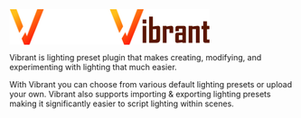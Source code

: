 <div style="display: flex; width: 100%;">
	<img align="left" src="./assets/logo-dark.png#gh-dark-mode-only" alt="Vibrant">
	<img align="left" src="./assets/logo-light.png#gh-light-mode-only" alt="Vibrant">
</div>

Vibrant is lighting preset plugin that makes creating, modifying, and experimenting with lighting that much easier.

With Vibrant you can choose from various default lighting presets or upload your own. Vibrant also supports importing & exporting lighting presets making it significantly easier to script lighting within scenes.

